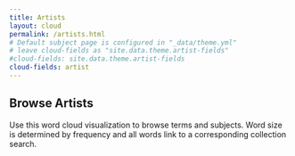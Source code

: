 ```yaml
---
title: Artists
layout: cloud
permalink: /artists.html
# Default subject page is configured in "_data/theme.yml"
# leave cloud-fields as "site.data.theme.artist-fields"
#cloud-fields: site.data.theme.artist-fields
cloud-fields: artist
---
```


## Browse Artists

Use this word cloud visualization to browse terms and subjects.
Word size is determined by frequency and all words link to a corresponding collection search.
